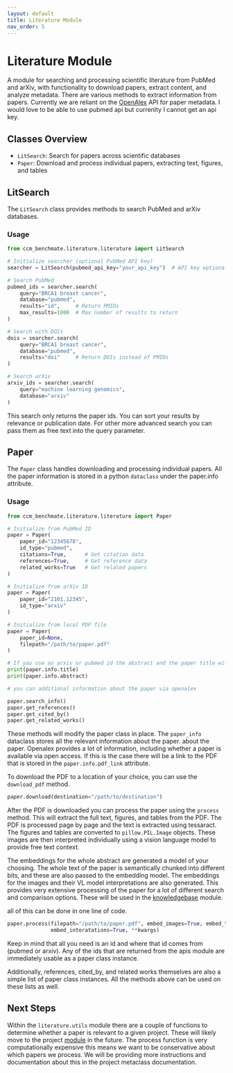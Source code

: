 ```yaml
---
layout: default
title: Literature Module
nav_order: 5
---
```


# Literature Module

A module for searching and processing scientific literature from PubMed and arXiv, with functionality to download papers, 
extract content, and analyze metadata. There are various methods to extract information from papers. Currently we are 
reliant on the [OpenAlex](https://openalex.org/) API for paper metadata. I would love to be able to use pubmed api but currenlty
I cannot get an api key. 

## Classes Overview

- `LitSearch`: Search for papers across scientific databases
- `Paper`: Download and process individual papers, extracting text, figures, and tables

## LitSearch

The `LitSearch` class provides methods to search PubMed and arXiv databases.

### Usage

```python
from ccm_benchmate.literature.literature import LitSearch

# Initialize searcher (optional PubMed API key)
searcher = LitSearch(pubmed_api_key="your_api_key")  # API key optional

# Search PubMed
pubmed_ids = searcher.search(
    query="BRCA1 breast cancer",
    database="pubmed",
    results="id",     # Return PMIDs
    max_results=1000  # Max number of results to return
)

# Search with DOIs
dois = searcher.search(
    query="BRCA1 breast cancer", 
    database="pubmed",
    results="doi"     # Return DOIs instead of PMIDs
)

# Search arXiv
arxiv_ids = searcher.search(
    query="machine learning genomics",
    database="arxiv"
)
```

This search only returns the paper ids. You can sort your results by relevance or publication date. For other
more advanced search you can pass them as free text into the query parameter.


## Paper

The `Paper` class handles downloading and processing individual papers. All the paper information is stored in a 
python `dataclass` under the paper.info attribute.

### Usage

```python
from ccm_benchmate.literature.literature import Paper

# Initialize from PubMed ID
paper = Paper(
    paper_id="12345678",
    id_type="pubmed",
    citations=True,      # Get citation data
    references=True,     # Get reference data
    related_works=True   # Get related papers
)

# Initialize from arXiv ID 
paper = Paper(
    paper_id="2101.12345",
    id_type="arxiv"
)

# Initialize from local PDF file
paper = Paper(
    paper_id=None,
    filepath="/path/to/paper.pdf"
)

# If you use an arxiv or pubmed id the abstract and the paper title will be automatically extracted
print(paper.info.title)
print(paper.info.abstract)

# you can additional information about the paper via openalex

paper.search_info()
paper.get_references()
paper.get_cited_by()
paper.get_related_works()
```

These methods will modify the paper class in place. The `paper_info` dataclass stores all the relevant information about the paper.
about the paper. Openalex provides a lot of information, including whether a paper is available via open access. If this is the
case there will be a link to the PDF that is stored in the `paper.info.pdf_link` attribute.

To download the PDF to a location of your choice, you can use the `download_pdf` method.

```python
paper.download(destination="/path/to/destination")
```

After the PDF is downloaded you can process the paper using the `process` method. This will extract the full text, figures,
and tables from the PDF. The PDF is processed page by page and the text is extracted using tessaract. The figures and tables
are converted to `pillow.PIL.Image` objects. These images are then interpreted individually using a vision language model to
provide free text context. 

The embeddings for the whole abstract are generated a model of your choosing. The whole text of the paper is 
semantically chunked into different bits, and these are also passed to the embedding model. The embeddings for the 
images and their VL model interpretations are also generated. This provides very extensive processing of the paper for 
a lot of different search and comparison options. These will be used in the [knowledgebase](knowledgebase.md) module.

all of this can be done in one line of code.
```python
paper.process(filepath="/path/to/paper.pdf", embed_images=True, embed_text=True, 
              embed_interatations=True, **kwargs)
```

Keep in mind that all you need is an id and where that id comes from (pubmed or arxiv). Any of the ids that 
are returned from the apis module are immediately usable as a paper class instance. 

Additionally, references, cited_by, and related works themselves are also a simple list of paper class instances. All 
the methods above can be used on these lists as well.

## Next Steps

Within the `literature.utils` module there are a couple of functions to determine whether a paper is 
relevant to a given project. These will likely move to the project [module](project.md) in the future.
The process function is very computationally expensive this means we want to be conservative about which papers we
process. We will be providing more instructions and documentation about this in the project metaclass documentation. 